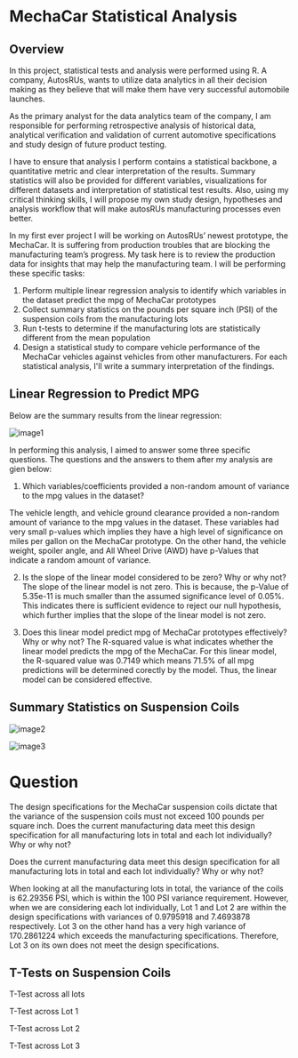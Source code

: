 # MechaCar Statistical Analysis

## Overview

In this project, statistical tests and analysis were performed using R. A company,  AutosRUs, wants to utilize data analytics in all their decision making as they believe that will make them have very successful automobile launches. 

As the primary analyst for the data analytics team of the company, I am responsible for  performing  retrospective analysis of historical data, analytical verification and validation of current automotive specifications and study design of future product testing.
 
I have to ensure that analysis I perform contains a statistical backbone, a quantitative metric and clear interpretation of the results. Summary statistics will also be provided for different variables, visualizations for different datasets and interpretation of statistical test results. Also, using my critical thinking skills, I will propose my own study design,  hypotheses and analysis workflow that will make autosRUs manufacturing processes even better. 

In my first ever project I will be working on AutosRUs’ newest prototype, the MechaCar. It is suffering from production troubles that are blocking the manufacturing team’s progress. My task here is to review the production data for insights that may help the manufacturing team. I will be performing these specific tasks:
1. Perform multiple linear regression analysis to identify which variables in the dataset predict the mpg of MechaCar prototypes
2. Collect summary statistics on the pounds per square inch (PSI) of the suspension coils from the manufacturing lots
3. Run t-tests to determine if the manufacturing lots are statistically different from the mean population
4. Design a statistical study to compare vehicle performance of the MechaCar vehicles against vehicles from other manufacturers. For each statistical analysis, I'll write a summary interpretation of the findings.

## Linear Regression to Predict MPG
Below are the summary results from the linear regression:

![image1](https://github.com/GerlechJen/MechaCar_Statistical_Analysis/blob/main/Images/deliverable1_results.png)

In performing this analysis, I aimed to answer some three specific questions. The questions and the answers  to them after my analysis are gien below:

1. Which variables/coefficients provided a non-random amount of variance to the mpg values in the dataset?

The vehicle length, and vehicle ground clearance provided a non-random amount of variance to the mpg values in the dataset. These variables had very small p-values which implies they have a high level of significance on miles per gallon on the MechaCar prototype. On the other hand, the vehicle weight, spoiler angle, and All Wheel Drive (AWD) have p-Values that indicate a random amount of variance. 


2. Is the slope of the linear model considered to be zero? Why or why not?
The slope of the linear model is not zero. This is because, the p-Value of 5.35e-11 is much smaller than the assumed significance level of 0.05%. This indicates there is sufficient evidence to reject our null hypothesis, which further implies that the slope of the linear model is not zero.

3. Does this linear model predict mpg of MechaCar prototypes effectively? Why or why not?
The R-squared value is what indicates whether the linear model predicts the mpg of the MechaCar. For this linear model, the R-squared value was 0.7149 which means 71.5% of all mpg predictions will be determined corectly by the model. Thus, the linear model can be considered effective.

## Summary Statistics on Suspension Coils

![image2](https://github.com/GerlechJen/MechaCar_Statistical_Analysis/blob/main/Images/total_summary.png)

![image3](https://github.com/GerlechJen/MechaCar_Statistical_Analysis/blob/main/Images/lot_summary.png)

# Question
The design specifications for the MechaCar suspension coils dictate that the variance of the suspension coils must not exceed 100 pounds per square inch. Does the current manufacturing data meet this design specification for all manufacturing lots in total and each lot individually? Why or why not?

Does the current manufacturing data meet this design specification for all manufacturing lots in total and each lot individually? Why or why not?

When looking at all the manufacturing lots in total, the variance of the coils is 62.29356 PSI, which is within the 100 PSI variance requirement.
However, when we are considering each lot individually, Lot 1 and Lot 2 are within the design specifications with variances of 0.9795918 and 7.4693878 respectively. Lot 3 on the other hand has a very high variance of 170.2861224 which exceeds the manufacturing specifications.  Therefore, Lot 3 on its own does not meet the design specifications. 

## T-Tests on Suspension Coils
T-Test across all lots 

T-Test across Lot 1

T-Test across Lot 2

T-Test across Lot 3 


